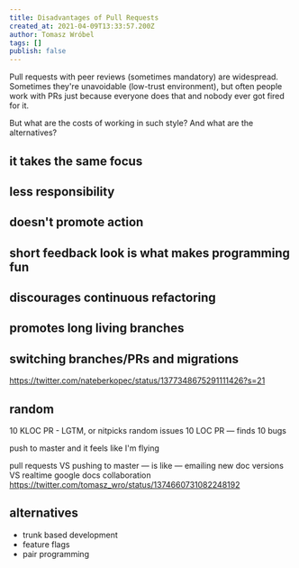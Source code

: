 ```yaml
---
title: Disadvantages of Pull Requests
created_at: 2021-04-09T13:33:57.200Z
author: Tomasz Wróbel
tags: []
publish: false
---
```


Pull requests with peer reviews (sometimes mandatory) are widespread. Sometimes they're unavoidable (low-trust environment), but often people work with PRs just because everyone does that and nobody ever got fired for it.

But what are the costs of working in such style? And what are the alternatives?

## it takes the same focus

## less responsibility

## doesn't promote action

## short feedback look is what makes programming fun

## discourages continuous refactoring

## promotes long living branches

## switching branches/PRs and migrations

https://twitter.com/nateberkopec/status/1377348675291111426?s=21

## random

10 KLOC PR - LGTM, or nitpicks random issues
10 LOC PR — finds 10 bugs

push to master and it feels like I'm flying

pull requests VS pushing to master — is like — emailing new doc versions VS realtime google docs collaboration https://twitter.com/tomasz_wro/status/1374660731082248192

## alternatives

* trunk based development
* feature flags
* pair programming
